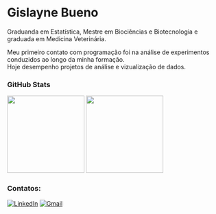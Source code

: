# Gislayne Bueno

 Graduanda em Estatística, Mestre em Biociências e Biotecnologia e graduada em Medicina Veterinária.

 Meu primeiro contato com programação foi na análise de experimentos conduzidos ao longo da minha formação.   
 Hoje desempenho projetos de análise e vizualização de dados.  

### GitHub Stats
<div>
 <img height = "180em" src = "https://github-readme-stats.vercel.app/api?username=buenogi&show_icons=false&theme=catppuccin_latte&rank_icon=github"/>
 <img height = "180em" src = "https://github-readme-stats.vercel.app/api/top-langs/?username=buenogi&layout=compact&theme=catppuccin_latte"/>

 </div>

### Contatos:  
[![LinkedIn](https://img.shields.io/badge/LinkedIn-0077B5?style=for-the-badge&logo=linkedin&logoColor=white)](https://www.linkedin.com/in/gislayne-bueno/)
[![Gmail](https://img.shields.io/badge/Gmail-D14836?style=for-the-badge&logo=gmail&logoColor=white)]( mailto:gislayne.bueno@gmail.com?subject=Colabora%C3%A7%C3%A3o%20Potencial%20em%20An%C3%A1lise%20de%20Dados&body=Prezada%20Gislayne%20Bueno%2C%0D%0A%0D%0AEspero%20que%20este%20email%20a%20encontre%20bem.%20Meu%20nome%20%C3%A9%20%5BSeu%20Nome%5D%2C%20e%20sou%20%5Bsua%20posi%C3%A7%C3%A3o%5D%20na%20%5Bnome%20da%20sua%20empresa%20ou%20organiza%C3%A7%C3%A3o%5D.%20Estou%20entrando%20em%20contato%20porque%20estou%20muito%20interessado%20na%20possibilidade%20de%20uma%20colabora%C3%A7%C3%A3o.%0D%0A...%0D%0A%0D%0A%0D%0AAtenciosamente%2C%0D%0A%0D%0A%5BSeu%20Nome%5D%0D%0A%5BSeu%20Cargo%5D%0D%0A%5BNome%20da%20Sua%20Empresa%5D%0D%0A%5BSeu%20Endere%C3%A7o%20de%20Email%5D%0D%0A%5BSeu%20N%C3%BAmero%20de%20Telefone%5D%0D%0A )

